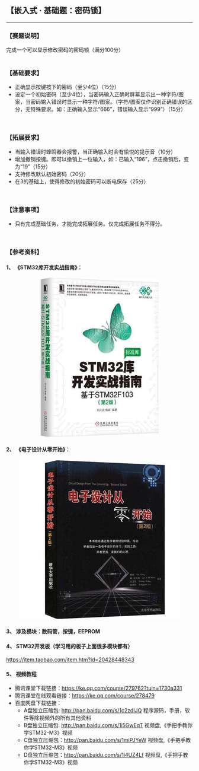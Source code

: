 ## 【嵌入式 · 基础题：密码锁】

---

### 【赛题说明】
完成一个可以显示修改密码的密码锁（满分100分）  
<br />  

### 【基础要求】  
  
  
- 正确显示按键按下的密码（至少4位）（15分）  
- 设定一个初始密码（至少4位），当密码输入正确时屏幕显示出一种字符/图案，当密码输入错误时显示一种字符/图案。（字符/图案仅作识别正确错误的区分，无特殊要求。如：正确输入显示“666”，错误输入显示“999”）（15分）   
<br />  

### 【拓展要求】  
  
- 当输入错误时蜂鸣器会报警，当正确输入时会有愉悦的提示音（10分）  
- 增加撤销按键。即可以撤销上一位输入，如：已输入“196”，点击撤销后，变为“19”（15分）  
- 支持修改默认初始密码（20分）  
- 在3的基础上，使得修改的初始密码可以断电保存（25分）   
<br />  

### 【注意事项】  
  
  
- 只有完成基础任务，才能完成拓展任务。仅完成拓展任务不得分。
<br />  

### 【参考资料】  
  
#### 1、 《STM32库开发实战指南》：  
<p align="center">
  <img src="https://github.com/CXCYGZF-UESTC/SME_2018/raw/master/%E5%B5%8C%E5%85%A5%E5%BC%8F%20%C2%B7%20%E5%9F%BA%E7%A1%80%E9%A2%98/picture/%E5%9B%BE%E4%B8%80.jpg">  
</p>
  
  
#### 2、 《电子设计从零开始》：  
<p align="center">
  <img src="https://github.com/CXCYGZF-UESTC/SME_2018/raw/master/%E5%B5%8C%E5%85%A5%E5%BC%8F%20%C2%B7%20%E5%9F%BA%E7%A1%80%E9%A2%98/picture/%E5%9B%BE%E4%BA%8C.jpg">  
</p>  
  
  
#### 3、 涉及模块：数码管，按键，EEPROM  
#### 4、 STM32开发板（学习用的板子上面很多模块都有）    
https://item.taobao.com/item.htm?id=20428448343
#### 5、 视频教程  
- 腾讯课堂下载链接：https://ke.qq.com/course/279762?tuin=1730a331  
- 腾讯课堂在线观看链接：https://ke.qq.com/course/278479  
- 百度网盘下载链接：  
  - A盘独立压缩包: http://pan.baidu.com/s/1c2zdIJQ 程序源码，手册，软件等除视频外的所有其他资料  
  - B盘独立压缩包: http://pan.baidu.com/s/1i5GwEqT 视频盘,《手把手教你学STM32-M3》视频  
  - C盘独立压缩包：http://pan.baidu.com/s/1miPJYeW 视频盘,《手把手教你学STM32-M3》视频  
  - D盘独立压缩包：http://pan.baidu.com/s/1i4UZ4Lf 视频盘,《手把手教你学STM32-M3》视频  

